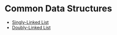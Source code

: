# Common Data Structures

* [Singly-Linked List](./SinglyLinkedList.js)
* [Doubly-Linked List](./DoublyLinkedList.js)